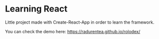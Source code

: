 # Learning React

Little project made with Create-React-App in order to learn the framework.

You can check the demo here: https://radurentea.github.io/rolodex/

